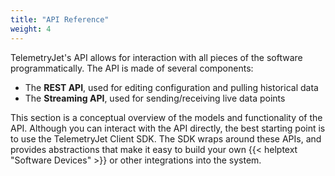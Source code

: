 ```yaml
---
title: "API Reference"
weight: 4
---
```

TelemetryJet's API allows for interaction with all pieces of the software programmatically. The API is made of several components:

- The __REST API__, used for editing configuration and pulling historical data
- The __Streaming API__, used for sending/receiving live data points

This section is a conceptual overview of the models and functionality of the API. Although you can interact with the API directly, the best starting point is to use the TelemetryJet Client SDK. The SDK wraps around these APIs, and provides abstractions that make it easy to build your own {{< helptext "Software Devices" >}} or other integrations into the system.